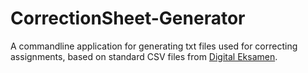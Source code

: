 # CorrectionSheet-Generator

A commandline application for generating txt files used for correcting assignments, based on standard CSV files from [Digital Eksamen](https://digitaleksamen.sdu.dk/).
